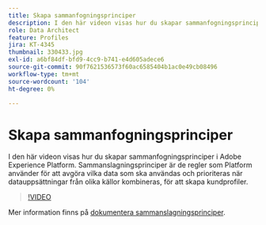 ```yaml
---
title: Skapa sammanfogningsprinciper
description: I den här videon visas hur du skapar sammanfogningsprinciper i Adobe Experience Platform. Sammanslagningsprinciper är de regler som Platform använder för att avgöra vilka data som ska användas och prioriteras när datauppsättningar från olika källor kombineras, för att skapa kundprofiler.
role: Data Architect
feature: Profiles
jira: KT-4345
thumbnail: 330433.jpg
exl-id: a6bf84df-bfd9-4cc9-b741-e4d605adece6
source-git-commit: 90f7621536573f60ac6585404b1ac0e49cb08496
workflow-type: tm+mt
source-wordcount: '104'
ht-degree: 0%

---
```


# Skapa sammanfogningsprinciper

I den här videon visas hur du skapar sammanfogningsprinciper i Adobe Experience Platform. Sammanslagningsprinciper är de regler som Platform använder för att avgöra vilka data som ska användas och prioriteras när datauppsättningar från olika källor kombineras, för att skapa kundprofiler.

>[!VIDEO](https://video.tv.adobe.com/v/330433?quality=12&learn=on)

Mer information finns på [dokumentera sammanslagningsprinciper](https://experienceleague.adobe.com/docs/experience-platform/profile/merge-policies/overview.html).
